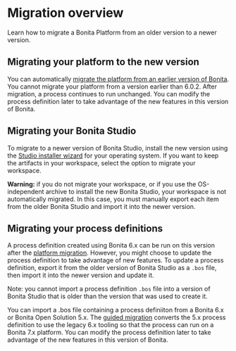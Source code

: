 # Migration overview

Learn how to migrate a Bonita Platform from an older version to a newer version.

## Migrating your platform to the new version

You can automatically [migrate the platform from an earlier version of Bonita](migrate-from-an-earlier-version-of-bonita-bpm.md). You cannot migrate your platform from a version earlier than 6.0.2\. 
After migration, a process continues to run unchanged. You can modify the process definition later to take advantage of the new features in this version of Bonita.

## Migrating your Bonita Studio

To migrate to a newer version of Bonita Studio, install the new version using the [Studio installer wizard](bonita-bpm-studio-installation.md) for your operating system.
If you want to keep the artifacts in your workspace, select the option to migrate your workspace. 

**Warning:** if you do not migrate your workspace, or if you use the OS-independent archive to install the new Bonita Studio, 
your workspace is not automatically migrated. In this case, you must manually export each item from the older Bonita Studio and import it into the newer version. 

## Migrating your process definitions

A process definition created using Bonita 6.x can be run on this version after the [platform migration](migrate-from-an-earlier-version-of-bonita-bpm.md). 
However, you might choose to update the process definition to take advantage of new features. 
To update a process definition, export it from the older version of Bonita Studio as a `.bos` file, then import it into the 
newer version and update it.

Note: you cannot import a process definition `.bos` file into a version of Bonita Studio that is older than the version 
that was used to create it.

You can import a .bos file containing a process definiiton from a Bonita 6.x or Bonita Open Solution 5.x. 
The [guided migration](migrate-a-process-from-bonita-open-solution-5-x.md) converts the 5.x process definition to use the legacy 6.x tooling so that the process can run on a Bonita 7.x platform. 
You can modify the process definition later to take advantage of the new features in this version of Bonita.
